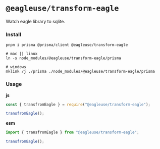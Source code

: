 # `@eagleuse/transform-eagle`

Watch eagle library to sqlite.

### Install

```shell
pnpm i prisma @prisma/client @eagleuse/transform-eagle

# mac || linux
ln -s node_modules/@eagleuse/transform-eagle/prisma

# windows
mklink /j ./prisma ./node_modules/@eagleuse/transform-eagle/prisma
```

### Usage

**js**

```js
const { transfromEagle } = require("@eagleuse/transform-eagle");

transfromEagle();
```

**esm**

```ts
import { transfromEagle } from "@eagleuse/transform-eagle";

transfromEagle();
```
